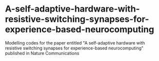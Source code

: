 # A-self-adaptive-hardware-with-resistive-switching-synapses-for-experience-based-neurocomputing
Modelling codes for the paper entitled "A self-adaptive hardware with resistive switching synapses for experience-based neurocomputing" published in Nature Communications
